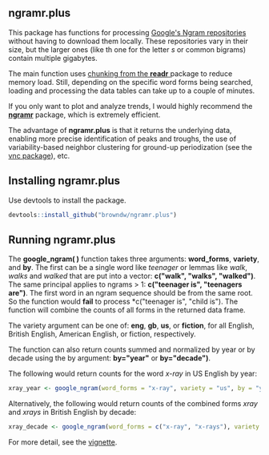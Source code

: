 ## ngramr.plus

This package has functions for processing [Google's Ngram repositories](http://storage.googleapis.com/books/ngrams/books/datasetsv2.html) without having to download them locally. These repositories vary in their size, but the larger ones (like th one for the letter *s* or common bigrams) contain multiple gigabytes.

The main function uses [chunking from the **readr** ](https://readr.tidyverse.org/reference/read_delim_chunked.html)package to reduce memory load. Still, depending on the specific word forms being searched, loading and processing the data tables can take up to a couple of minutes.

If you only want to plot and analyze trends, I would highly recommend the [**ngramr**](https://github.com/seancarmody/ngramr) package, which is extremely efficient.

The advantage of **ngramr.plus** is that it returns the underlying data, enabling more precise identification of peaks and troughs, the use of variability-based neighbor clustering for ground-up periodization (see the [vnc package](https://github.com/browndw/vnc)), etc.

## Installing ngramr.plus

Use devtools to install the package.

```r
devtools::install_github("browndw/ngramr.plus")
```
## Running ngramr.plus

The **google_ngram( )** function takes three arguments: **word_forms**, **variety**, and **by**. The first can be a single word like *teenager* or lemmas like *walk*, *walks* and *walked* that are put into a vector: **c("walk", "walks", "walked")**. The same principal applies to ngrams > 1: **c("teenager is", "teenagers are")**. The first word in an ngram sequence should be from the same root. So the function would **fail** to process *c("teenager is", "child is"). The function will combine the counts of all forms in the returned data frame.

The variety argument can be one of: **eng**, **gb**, **us**, or **fiction**, for all English, British English, American English, or fiction, respectively.

The function can also return counts summed and normalized by year or by decade using the by argument: **by="year"** or **by="decade")**.

The following would return counts for the word *x-ray* in US English by year:

```r
xray_year <- google_ngram(word_forms = "x-ray", variety = "us", by = "year")
```

Alternatively, the following would return counts of the combined forms *xray* and *xrays* in British English by decade:

```r
xray_decade <- google_ngram(word_forms = c("x-ray", "x-rays"), variety = "gb", by = "decade")
```
For more detail, see the [vignette]().
